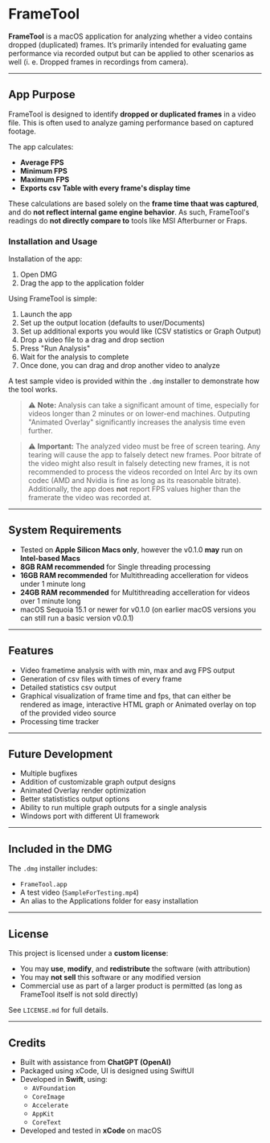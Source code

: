 # FrameTool

**FrameTool** is a macOS application for analyzing whether a video contains dropped (duplicated) frames. It’s primarily intended for evaluating game performance via recorded output but can be applied to other scenarios as well (i. e. Dropped frames in recordings from camera).

---

## App Purpose

FrameTool is designed to identify **dropped or duplicated frames** in a video file. This is often used to analyze gaming performance based on captured footage.

The app calculates:

- **Average FPS**
- **Minimum FPS**
- **Maximum FPS**
- **Exports csv Table with every frame's display time**

These calculations are based solely on the **frame time thaat was captured**, and do **not reflect internal game engine behavior**. As such, FrameTool's readings do **not directly compare to** tools like MSI Afterburner or Fraps.

### Installation and Usage
Installation of the app:
1. Open DMG
2. Drag the app to the application folder

Using FrameTool is simple:
1. Launch the app
2. Set up the output location (defaults to user/Documents)
3. Set up additional exports you would like (CSV statistics or Graph Output)
4. Drop a video file to a drag and drop section
5. Press "Run Analysis"
6. Wait for the analysis to complete
7. Once done, you can drag and drop another video to analyze

A test sample video is provided within the `.dmg` installer to demonstrate how the tool works.

> ⚠️ **Note:** Analysis can take a significant amount of time, especially for videos longer than 2 minutes or on lower-end machines. Outputing "Animated Overlay" significantly increases the analysis time even further.

> ⚠️ **Important:** The analyzed video must be free of screen tearing. Any tearing will cause the app to falsely detect new frames. Poor bitrate of the video might also result in falsely detecting new frames, it is not recommended to process the videos recorded on Intel Arc by its own codec (AMD and Nvidia is fine as long as its reasonable bitrate). Additionally, the app does **not** report FPS values higher than the framerate the video was recorded at.

---

## System Requirements

- Tested on **Apple Silicon Macs only**, however the v0.1.0 **may** run on **Intel-based Macs**
- **8GB RAM recommended** for Single threading processing
- **16GB RAM recommended** for Multithreading accelleration for videos under 1 minute long
- **24GB RAM recommended** for Multithreading accelleration for videos over 1 minute long
- macOS Sequoia 15.1 or newer for v0.1.0 (on earlier macOS versions you can still run a basic version v0.0.1)

---

## Features

- Video frametime analysis with with min, max and avg FPS output
- Generation of csv files with times of every frame
- Detailed statistics csv output
- Graphical visualization of frame time and fps, that can either be rendered as image, interactive HTML graph or Animated overlay on top of the provided video source
- Processing time tracker
  
---

## Future Development

- Multiple bugfixes
- Addition of customizable graph output designs
- Animated Overlay render optimization
- Better statististics output options
- Ability to run multiple graph outputs for a single analysis
- Windows port with different UI framework
  
---

## Included in the DMG

The `.dmg` installer includes:
- `FrameTool.app`
- A test video (`SampleForTesting.mp4`)
- An alias to the Applications folder for easy installation

---

## License

This project is licensed under a **custom license**:

- You may **use**, **modify**, and **redistribute** the software (with attribution)
- You may **not sell** this software or any modified version
- Commercial use as part of a larger product is permitted (as long as FrameTool itself is not sold directly)

See `LICENSE.md` for full details.

---

## Credits

- Built with assistance from **ChatGPT (OpenAI)**  
- Packaged using xCode, UI is designed using SwiftUI 
- Developed in **Swift**, using:
  - `AVFoundation`
  - `CoreImage`
  - `Accelerate`
  - `AppKit`
  - `CoreText`
- Developed and tested in **xCode** on macOS
